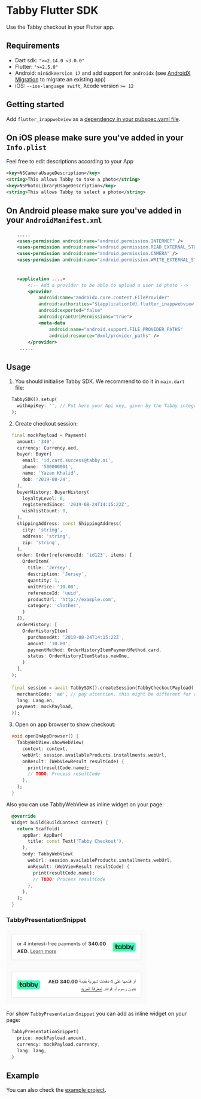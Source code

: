 # Tabby Flutter SDK

Use the Tabby checkout in your Flutter app.

## Requirements

- Dart sdk: `">=2.14.0 <3.0.0"`
- Flutter: `">=2.5.0"`
- Android: `minSdkVersion 17` and add support for `androidx` (see [AndroidX Migration](https://flutter.dev/docs/development/androidx-migration) to migrate an existing app)
- iOS: `--ios-language swift`, Xcode version `>= 12`

## Getting started

Add `flutter_inappwebview` as a [dependency in your pubspec.yaml file](https://flutter.io/using-packages/).

## On iOS please make sure you've added in your `Info.plist`

Feel free to edit descriptions according to your App

```xml
<key>NSCameraUsageDescription</key>
<string>This allows Tabby to take a photo</string>
<key>NSPhotoLibraryUsageDescription</key>
<string>This allows Tabby to select a photo</string>
```

## On Android please make sure you've added in your `AndroidManifest.xml`

```xml
    .....
    <uses-permission android:name="android.permission.INTERNET" />
    <uses-permission android:name="android.permission.READ_EXTERNAL_STORAGE" />
    <uses-permission android:name="android.permission.CAMERA" />
    <uses-permission android:name="android.permission.WRITE_EXTERNAL_STORAGE" />


    <application ....>
        <!-- Add a provider to be able to upload a user id photo -->
        <provider
            android:name="androidx.core.content.FileProvider"
            android:authorities="${applicationId}.flutter_inappwebview.fileprovider"
            android:exported="false"
            android:grantUriPermissions="true">
            <meta-data
                android:name="android.support.FILE_PROVIDER_PATHS"
                android:resource="@xml/provider_paths" />
        </provider>
     .....
```

## Usage

1. You should initialise Tabby SDK. We recommend to do it in `main.dart` file:

```dart
  TabbySDK().setup(
    withApiKey: '', // Put here your Api key, given by the Tabby integrations team
  );
```

2. Create checkout session:

```dart
  final mockPayload = Payment(
    amount: '340',
    currency: Currency.aed,
    buyer: Buyer(
      email: 'id.card.success@tabby.ai',
      phone: '500000001',
      name: 'Yazan Khalid',
      dob: '2019-08-24',
    ),
    buyerHistory: BuyerHistory(
      loyaltyLevel: 0,
      registeredSince: '2019-08-24T14:15:22Z',
      wishlistCount: 0,
    ),
    shippingAddress: const ShippingAddress(
      city: 'string',
      address: 'string',
      zip: 'string',
    ),
    order: Order(referenceId: 'id123', items: [
      OrderItem(
        title: 'Jersey',
        description: 'Jersey',
        quantity: 1,
        unitPrice: '10.00',
        referenceId: 'uuid',
        productUrl: 'http://example.com',
        category: 'clothes',
      )
    ]),
    orderHistory: [
      OrderHistoryItem(
        purchasedAt: '2019-08-24T14:15:22Z',
        amount: '10.00',
        paymentMethod: OrderHistoryItemPaymentMethod.card,
        status: OrderHistoryItemStatus.newOne,
      )
    ],
  );

  final session = await TabbySDK().createSession(TabbyCheckoutPayload(
    merchantCode: 'ae', // pay attention, this might be different for different merchants
    lang: Lang.en,
    payment: mockPayload,
  ));
```

3. Open on app browser to show checkout:

```dart
  void openInAppBrowser() {
    TabbyWebView.showWebView(
      context: context,
      webUrl: session.availableProducts.installments.webUrl,
      onResult: (WebViewResult resultCode) {
        print(resultCode.name);
        // TODO: Process resultCode
      },
    );
  }
```

Also you can use TabbyWebView as inline widget on your page:

```dart
  @override
  Widget build(BuildContext context) {
    return Scaffold(
      appBar: AppBar(
        title: const Text('Tabby Checkout'),
      ),
      body: TabbyWebView(
        webUrl: session.availableProducts.installments.webUrl,
        onResult: (WebViewResult resultCode) {
          print(resultCode.name);
          // TODO: Process resultCode
        },
      ),
    );
  }
```

### TabbyPresentationSnippet

<p>
  <img src="./doc/snippet_en.png" width="375" title="english button">
  <img src="./doc/snippet_ar.png" width="375" title="arabic button">
</p>

For show `TabbyPresentationSnippet` you can add as inline widget on your page:

```dart
  TabbyPresentationSnippet(
    price: mockPayload.amount,
    currency: mockPayload.currency,
    lang: lang,
  )
```

## Example

You can also check the [example project](https://github.com/tabby-ai/tabby-flutter-sdk/tree/master/example).
